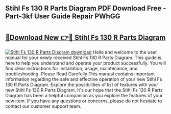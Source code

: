 ## Stihl Fs 130 R Parts Diagram PDF Download Free - Part-3kf User Guide Repair PWhGG

# <h2><a href="http://dftvrtj.blite.top/?on=Stihl+Fs+130+R+Parts+Diagram">🔗Download New 👉🔴 Stihl Fs 130 R Parts Diagram</a></h2>

[![Stihl Fs 130 R Parts Diagram download](https://i.imgur.com/lujVjoI.png)](http://dftvrtj.blite.top/?on=Stihl+Fs+130+R+Parts+Diagram)
Hello and welcome to the user manual for your newly received Stihl Fs 130 R Parts Diagram. This guide is here to help you understand and operate your product successfully. You will find clear instructions for installation, usage, maintenance, and troubleshooting. Please Read Carefully This manual contains important information regarding the safe and effective operation of your new Stihl Fs 130 R Parts Diagram. Explore the possibilities of list of features with your new Stihl Fs 130 R Parts Diagram. It's our hope that the Stihl Fs 130 R Parts Diagram has been a helpful companion as you explore the features of your new item. If you have any questions or concerns, please do not hesitate to contact our customer support team.
